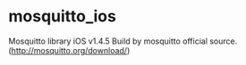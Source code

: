 # mosquitto_ios
Mosquitto library iOS v1.4.5
Build by mosquitto official source. (http://mosquitto.org/download/)
